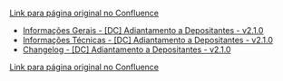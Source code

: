 [Link para página original no Confluence](https://openfinancebrasil.atlassian.net/wiki/spaces/OF/pages/207749124)

- [Informações Gerais - \[DC\] Adiantamento a Depositantes - v2.1.0](../../../../../../OF/Open%20Finance%20Brasil/Especifica%c3%a7%c3%b5es%20de%20APIs/Dados%20do%20Cliente%20%e2%80%93%20DC/[DC]%20API%20-%20Opera%c3%a7%c3%b5es%20de%20Cr%c3%a9dito%20-%20%20Adiantamento%20a%20Depositantes/v2.1.0%20-%20[DC]%20Adiantamento%20a%20Depositantes/Informa%c3%a7%c3%b5es%20Gerais%20-%20[DC]%20Adiantamento%20a%20Depositantes%20-%20v2.1.0)
- [Informações Técnicas - \[DC\] Adiantamento a Depositantes - v2.1.0](../../../../../../OF/Open%20Finance%20Brasil/Especifica%c3%a7%c3%b5es%20de%20APIs/Dados%20do%20Cliente%20%e2%80%93%20DC/[DC]%20API%20-%20Opera%c3%a7%c3%b5es%20de%20Cr%c3%a9dito%20-%20%20Adiantamento%20a%20Depositantes/v2.1.0%20-%20[DC]%20Adiantamento%20a%20Depositantes/Informa%c3%a7%c3%b5es%20T%c3%a9cnicas%20-%20[DC]%20Adiantamento%20a%20Depositantes%20-%20v2.1.0)
- [Changelog - \[DC\] Adiantamento a Depositantes - v2.1.0](../../../../../../OF/Open%20Finance%20Brasil/Especifica%c3%a7%c3%b5es%20de%20APIs/Dados%20do%20Cliente%20%e2%80%93%20DC/[DC]%20API%20-%20Opera%c3%a7%c3%b5es%20de%20Cr%c3%a9dito%20-%20%20Adiantamento%20a%20Depositantes/v2.1.0%20-%20[DC]%20Adiantamento%20a%20Depositantes/Changelog%20-%20[DC]%20Adiantamento%20a%20Depositantes%20-%20v2.1.0)

[Link para página original no Confluence](https://openfinancebrasil.atlassian.net/wiki/spaces/OF/pages/207749124)
